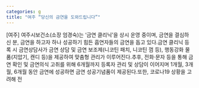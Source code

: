 ```yaml
---
categories: g
title: "여주 “당신의 금연을 도와드립니다”"
---
```

[여주] 여주시보건소(소장 엄경숙)는 ‘금연 클리닉’을 상시 운영 중이며, 금연을 결심하신 분, 금연을 하고자 하나 성공하기 힘든 흡연자들의 금연을 돕고 있다.금연 클리닉 등록 시 금연상담사가 금연 상담 및 금연 보조제(니코틴 패치, 니코틴 껌 등), 행동강화 물품(지압기, 캔디 등)을 제공하여 맞춤형 관리가 이루어진다.추후, 전화·문자 등을 통해 금연 확인 및 금연의식 고취를 위해 6개월까지 등록자 관리 및 상담이 이어지며 1개월, 3개월, 6개월 동안 금연에 성공하면 금연 성공기념품이 제공된다.또한, 코로나19 상황을 고려해 전